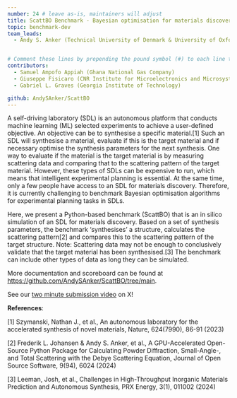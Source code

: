 ```yaml
---
number: 24 # leave as-is, maintainers will adjust
title: ScattBO Benchmark - Bayesian optimisation for materials discovery
topic: benchmark-dev
team_leads:
  - Andy S. Anker (Technical University of Denmark & University of Oxford)


# Comment these lines by prepending the pound symbol (#) to each line to hide these elements
contributors:
  - Samuel Ampofo Appiah (Ghana National Gas Company)
  - Giuseppe Fisicaro (CNR Institute for Microelectronics and Microsystems, Catania, Italy)
  - Gabriel L. Graves (Georgia Institute of Technology)

github: AndySAnker/ScattBO
---
```


A self-driving laboratory (SDL) is an autonomous platform that conducts machine learning (ML) selected experiments to achieve a user-defined objective. An objective can be to synthesise a specific material.[1] Such an SDL will synthesise a material, evaluate if this is the target material and if necessary optimise the synthesis parameters for the next synthesis. One way to evaluate if the material is the target material is by measuring scattering data and comparing that to the scattering pattern of the target material. However, these types of SDLs can be expensive to run, which means that intelligent experimental planning is essential. At the same time, only a few people have access to an SDL for materials discovery. Therefore, it is currently challenging to benchmark Bayesian optimisation algorithms for experimental planning tasks in SDLs.

Here, we present a Python-based benchmark (ScattBO) that is an in silico simulation of an SDL for materials discovery. Based on a set of synthesis parameters, the benchmark ‘synthesises’ a structure, calculates the scattering pattern[2] and compares this to the scattering pattern of the target structure. Note: Scattering data may not be enough to conclusively validate that the target material has been synthesised.[3] The benchmark can include other types of data as long they can be simulated.

More documentation and scoreboard can be found at https://github.com/AndySAnker/ScattBO/tree/main.

See our [two minute submission video](https://twitter.com/SodeAndy/status/1773474538631651769) on X!

**References**:

[1] Szymanski, Nathan J., et al., An autonomous laboratory for the accelerated synthesis of novel materials, Nature, 624(7990), 86-91 (2023)

[2] Frederik L. Johansen & Andy S. Anker, et al., A GPU-Accelerated Open-Source Python Package for Calculating Powder Diffraction, Small-Angle-, and Total Scattering with the Debye Scattering Equation, Journal of Open Source Software, 9(94), 6024 (2024)

[3] Leeman, Josh, et al., Challenges in High-Throughput Inorganic Materials Prediction and Autonomous Synthesis, PRX Energy, 3(1), 011002 (2024)
